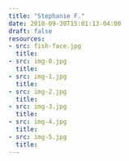 ```yaml
---
title: "Stephanie F."
date: 2018-09-30T15:01:13-04:00
draft: false
resources:
- src: fish-face.jpg
  title:
- src: img-0.jpg
  title:
- src: img-1.jpg
  title:
- src: img-2.jpg
  title:
- src: img-3.jpg
  title:
- src: img-4.jpg
  title:
- src: img-5.jpg
  title:
---
```

